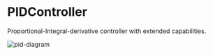 # PIDController

Proportional-Integral-derivative controller with extended capabilities.

![pid-diagram](https://user-images.githubusercontent.com/28567623/53423514-c4947800-39e1-11e9-96ec-b9ee15ec6909.png)

